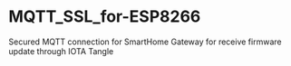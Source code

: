 # MQTT_SSL_for-ESP8266
Secured MQTT connection for SmartHome Gateway for receive firmware update through IOTA Tangle 
